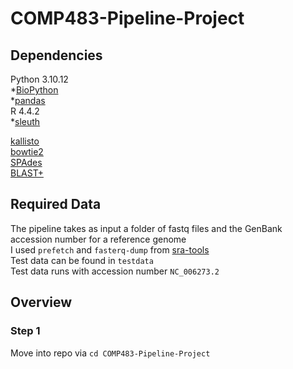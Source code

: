 # COMP483-Pipeline-Project

## Dependencies
Python 3.10.12  
*[BioPython](https://biopython.org/wiki/Download)  
*[pandas](https://pandas.pydata.org/docs/getting_started/install.html)  
R 4.4.2  
*[sleuth](https://pachterlab.github.io/sleuth/download)  
  
[kallisto](https://pachterlab.github.io/kallisto/download)  
[bowtie2](https://github.com/BenLangmead/bowtie2)  
[SPAdes](https://github.com/ablab/spades)  
[BLAST+](https://ftp.ncbi.nlm.nih.gov/blast/executables/blast+/LATEST/)  

## Required Data
The pipeline takes as input a folder of fastq files and the GenBank accession number for a reference genome  
I used `prefetch` and `fasterq-dump` from [sra-tools](https://github.com/ncbi/sra-tools)  
Test data can be found in `testdata`  
Test data runs with accession number `NC_006273.2`  

## Overview
### Step 1
Move into repo via `cd COMP483-Pipeline-Project`